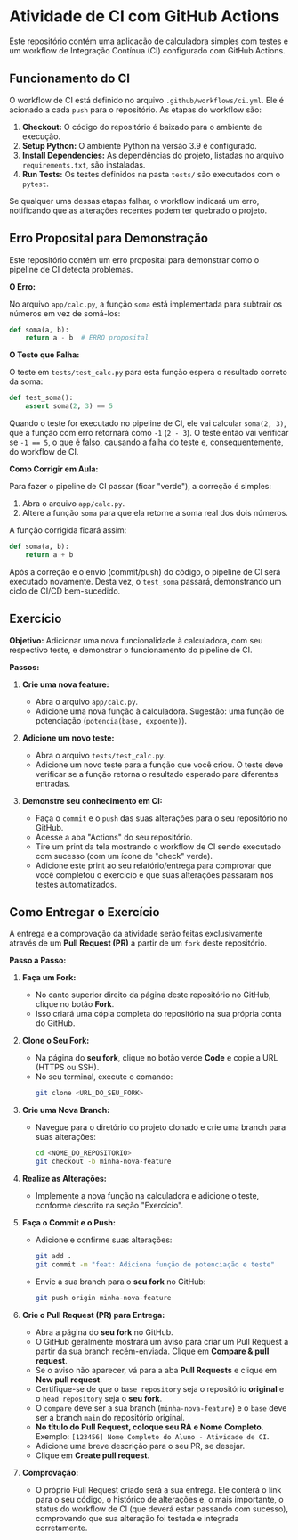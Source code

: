 # Atividade de CI com GitHub Actions

Este repositório contém uma aplicação de calculadora simples com testes e um workflow de Integração Contínua (CI) configurado com GitHub Actions.

## Funcionamento do CI

O workflow de CI está definido no arquivo `.github/workflows/ci.yml`. Ele é acionado a cada `push` para o repositório. As etapas do workflow são:

1.  **Checkout:** O código do repositório é baixado para o ambiente de execução.
2.  **Setup Python:** O ambiente Python na versão 3.9 é configurado.
3.  **Install Dependencies:** As dependências do projeto, listadas no arquivo `requirements.txt`, são instaladas.
4.  **Run Tests:** Os testes definidos na pasta `tests/` são executados com o `pytest`.

Se qualquer uma dessas etapas falhar, o workflow indicará um erro, notificando que as alterações recentes podem ter quebrado o projeto.

## Erro Proposital para Demonstração

Este repositório contém um erro proposital para demonstrar como o pipeline de CI detecta problemas.

**O Erro:**

No arquivo `app/calc.py`, a função `soma` está implementada para subtrair os números em vez de somá-los:

```python
def soma(a, b):
    return a - b  # ERRO proposital
```

**O Teste que Falha:**

O teste em `tests/test_calc.py` para esta função espera o resultado correto da soma:

```python
def test_soma():
    assert soma(2, 3) == 5
```

Quando o teste for executado no pipeline de CI, ele vai calcular `soma(2, 3)`, que a função com erro retornará como `-1` (`2 - 3`). O teste então vai verificar se `-1 == 5`, o que é falso, causando a falha do teste e, consequentemente, do workflow de CI.

**Como Corrigir em Aula:**

Para fazer o pipeline de CI passar (ficar "verde"), a correção é simples:

1.  Abra o arquivo `app/calc.py`.
2.  Altere a função `soma` para que ela retorne a soma real dos dois números.

A função corrigida ficará assim:

```python
def soma(a, b):
    return a + b
```

Após a correção e o envio (commit/push) do código, o pipeline de CI será executado novamente. Desta vez, o `test_soma` passará, demonstrando um ciclo de CI/CD bem-sucedido.


## Exercício

**Objetivo:** Adicionar uma nova funcionalidade à calculadora, com seu respectivo teste, e demonstrar o funcionamento do pipeline de CI.

**Passos:**

1.  **Crie uma nova feature:**
    *   Abra o arquivo `app/calc.py`.
    *   Adicione uma nova função à calculadora. Sugestão: uma função de potenciação (`potencia(base, expoente)`).

2.  **Adicione um novo teste:**
    *   Abra o arquivo `tests/test_calc.py`.
    *   Adicione um novo teste para a função que você criou. O teste deve verificar se a função retorna o resultado esperado para diferentes entradas.

3.  **Demonstre seu conhecimento em CI:**
    *   Faça o `commit` e o `push` das suas alterações para o seu repositório no GitHub.
    *   Acesse a aba "Actions" do seu repositório.
    *   Tire um print da tela mostrando o workflow de CI sendo executado com sucesso (com um ícone de "check" verde).
    *   Adicione este print ao seu relatório/entrega para comprovar que você completou o exercício e que suas alterações passaram nos testes automatizados.

## Como Entregar o Exercício

A entrega e a comprovação da atividade serão feitas exclusivamente através de um **Pull Request (PR)** a partir de um `fork` deste repositório.

**Passo a Passo:**

1.  **Faça um Fork:**
    *   No canto superior direito da página deste repositório no GitHub, clique no botão **Fork**.
    *   Isso criará uma cópia completa do repositório na sua própria conta do GitHub.

2.  **Clone o Seu Fork:**
    *   Na página do **seu fork**, clique no botão verde **Code** e copie a URL (HTTPS ou SSH).
    *   No seu terminal, execute o comando:
        ```bash
        git clone <URL_DO_SEU_FORK>
        ```

3.  **Crie uma Nova Branch:**
    *   Navegue para o diretório do projeto clonado e crie uma branch para suas alterações:
        ```bash
        cd <NOME_DO_REPOSITORIO>
        git checkout -b minha-nova-feature
        ```

4.  **Realize as Alterações:**
    *   Implemente a nova função na calculadora e adicione o teste, conforme descrito na seção "Exercício".

5.  **Faça o Commit e o Push:**
    *   Adicione e confirme suas alterações:
        ```bash
        git add .
        git commit -m "feat: Adiciona função de potenciação e teste"
        ```
    *   Envie a sua branch para o **seu fork** no GitHub:
        ```bash
        git push origin minha-nova-feature
        ```

6.  **Crie o Pull Request (PR) para Entrega:**
    *   Abra a página do **seu fork** no GitHub.
    *   O GitHub geralmente mostrará um aviso para criar um Pull Request a partir da sua branch recém-enviada. Clique em **Compare & pull request**.
    *   Se o aviso não aparecer, vá para a aba **Pull Requests** e clique em **New pull request**.
    *   Certifique-se de que o `base repository` seja o repositório **original** e o `head repository` seja o **seu fork**.
    *   O `compare` deve ser a sua branch (`minha-nova-feature`) e o `base` deve ser a branch `main` do repositório original.
    *   **No título do Pull Request, coloque seu RA e Nome Completo.** Exemplo: `[123456] Nome Completo do Aluno - Atividade de CI`.
    *   Adicione uma breve descrição para o seu PR, se desejar.
    *   Clique em **Create pull request**.

7.  **Comprovação:**
    *   O próprio Pull Request criado será a sua entrega. Ele conterá o link para o seu código, o histórico de alterações e, o mais importante, o status do workflow de CI (que deverá estar passando com sucesso), comprovando que sua alteração foi testada e integrada corretamente.